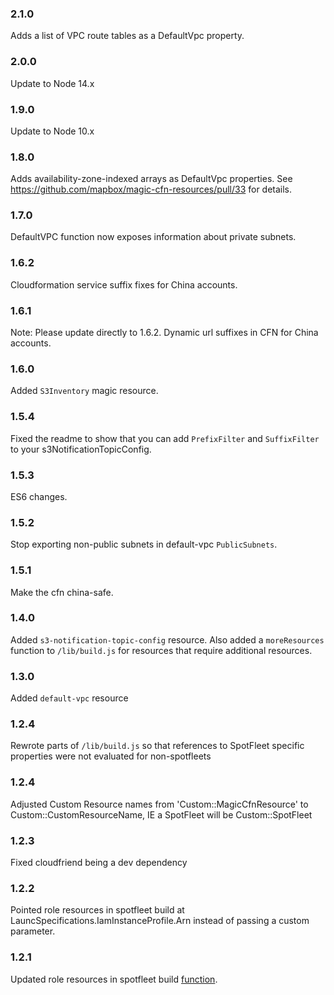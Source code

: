### 2.1.0

Adds a list of VPC route tables as a DefaultVpc property.

### 2.0.0

Update to Node 14.x

### 1.9.0

Update to Node 10.x

### 1.8.0

Adds availability-zone-indexed arrays as DefaultVpc properties. See https://github.com/mapbox/magic-cfn-resources/pull/33 for details.

### 1.7.0

DefaultVPC function now exposes information about private subnets.

### 1.6.2

Cloudformation service suffix fixes for China accounts.

### 1.6.1

Note: Please update directly to 1.6.2.
Dynamic url suffixes in CFN for China accounts.

### 1.6.0

Added `S3Inventory` magic resource.

### 1.5.4

Fixed the readme to show that you can add `PrefixFilter` and `SuffixFilter` to your s3NotificationTopicConfig.

### 1.5.3

ES6 changes.

### 1.5.2

Stop exporting non-public subnets in default-vpc `PublicSubnets`.

### 1.5.1

Make the cfn china-safe.

### 1.4.0

Added `s3-notification-topic-config` resource. Also added a `moreResources` function to `/lib/build.js` for resources that require additional resources.

### 1.3.0

Added `default-vpc` resource

### 1.2.4

Rewrote parts of `/lib/build.js` so that references to SpotFleet specific properties were not evaluated for non-spotfleets

### 1.2.4
Adjusted Custom Resource names from 'Custom::MagicCfnResource' to Custom::CustomResourceName, IE a SpotFleet will be Custom::SpotFleet

### 1.2.3
Fixed cloudfriend being a dev dependency

### 1.2.2

Pointed role resources in spotfleet build at LauncSpecifications.IamInstanceProfile.Arn instead of passing a custom parameter.

### 1.2.1

Updated role resources in spotfleet build [function](https://github.com/mapbox/magic-cfn-resources/pull/14).
